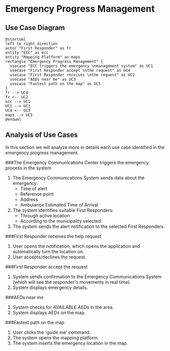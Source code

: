 # Emergency Progress Management

## Use Case Diagram

```plantuml
@startuml
left to right direction
actor "First Responder" as fr
entity "ECC" as ecc
entity "Mapping Platform" as maps
rectangle "Emergency Progress Management" {
  usecase "ECC triggers the emergency \nmanagement system" as UC1
  usecase "First Responder accept \nthe request" as UC4
  usecase "First Responder receives \nthe request" as UC2
  usecase "AEDs near me" as UC3
  usecase "Fastest path on the map" as UC5
}
fr --> UC4
fr <-- UC2
ecc --> UC1
UC1 --> UC3
UC4 <-- UC3
maps --> UC5
@enduml
```

## Analysis of Use Cases

In this section we will analyze more in details each use case identified in the emergency progress management.

###The Emergency Communications Center triggers the emergency process in the system
1. The Emergency Communications System sends data about the emergency:
    * Time of alert
    * Reference point
    * Address
    * Ambulance Estimated Time of Arrival
2. The system identifies suitable First Responders:
    * Through active location 
    * According to the municipality selected
3. The system sends the alert notification to the selected First Responders.

###First Responder receives the help request

1. User opens the notification, which opens the application and automatically turn the location on.
2.  User accepts/declines the request.

###First Responder accept the request

1. System sends confirmation to the Emergency Communications System (which will see the responder's movements in real time).
2. System displays emergency details.

###AEDs near me

1. System checks for _AVAILABLE AEDs_ in the area.
2. System displays AEDs on the map.

###Fastest path on the map

1. User clicks the 'guide me' command.
2. The system opens the mapping platform.
3. The system inserts the emergency location in the map.